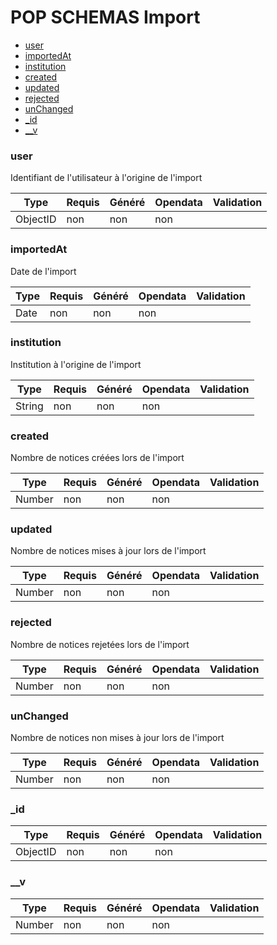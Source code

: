 # POP SCHEMAS Import

- [user](/doc/Import.md#user)
- [importedAt](/doc/Import.md#importedAt)
- [institution](/doc/Import.md#institution)
- [created](/doc/Import.md#created)
- [updated](/doc/Import.md#updated)
- [rejected](/doc/Import.md#rejected)
- [unChanged](/doc/Import.md#unChanged)
- [_id](/doc/Import.md#_id)
- [__v](/doc/Import.md#__v)
### user
Identifiant de l'utilisateur à l'origine de l'import




|Type|Requis|Généré|Opendata|Validation|
|----|--------|------|--------|------|
|ObjectID|non|non|non||

### importedAt
Date de l'import 




|Type|Requis|Généré|Opendata|Validation|
|----|--------|------|--------|------|
|Date|non|non|non||

### institution
Institution à l'origine de l'import




|Type|Requis|Généré|Opendata|Validation|
|----|--------|------|--------|------|
|String|non|non|non||

### created
Nombre de notices créées lors de l'import




|Type|Requis|Généré|Opendata|Validation|
|----|--------|------|--------|------|
|Number|non|non|non||

### updated
Nombre de notices mises à jour lors de l'import




|Type|Requis|Généré|Opendata|Validation|
|----|--------|------|--------|------|
|Number|non|non|non||

### rejected
Nombre de notices rejetées lors de l'import




|Type|Requis|Généré|Opendata|Validation|
|----|--------|------|--------|------|
|Number|non|non|non||

### unChanged
Nombre de notices non mises à jour lors de l'import




|Type|Requis|Généré|Opendata|Validation|
|----|--------|------|--------|------|
|Number|non|non|non||

### _id





|Type|Requis|Généré|Opendata|Validation|
|----|--------|------|--------|------|
|ObjectID|non|non|non||

### __v





|Type|Requis|Généré|Opendata|Validation|
|----|--------|------|--------|------|
|Number|non|non|non||
